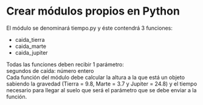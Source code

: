 # Crear módulos propios en Python

El módulo se denominará tiempo.py y éste contendrá 3 funciones:

- caida_tierra
- caida_marte
- caida_jupiter

Todas las funciones deben recibir 1 parámetro:
<br>
segundos de caída: número entero
<br>
Cada función del módulo debe calcular la altura a la que está un objeto sabiendo la gravedad (Tierra = 9.8, Marte = 3.7 y Jupiter = 24.8) 
y el tiempo necesario para llegar al suelo que será el parámetro que se debe enviar a la función.
